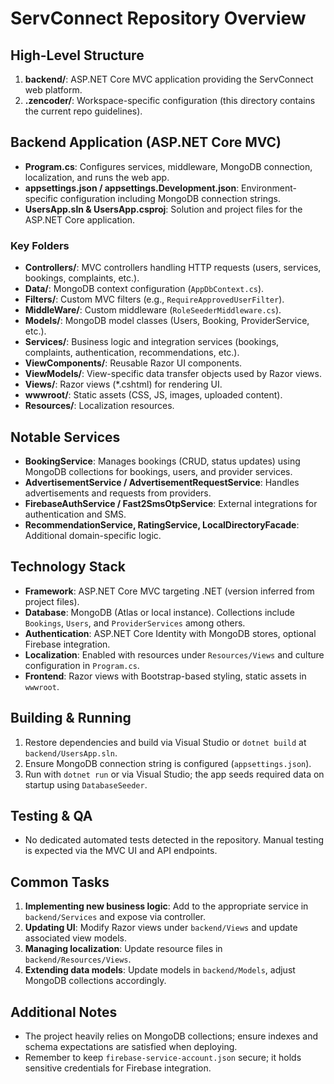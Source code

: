 # ServConnect Repository Overview

## High-Level Structure
1. **backend/**: ASP.NET Core MVC application providing the ServConnect web platform.
2. **.zencoder/**: Workspace-specific configuration (this directory contains the current repo guidelines).

## Backend Application (ASP.NET Core MVC)
- **Program.cs**: Configures services, middleware, MongoDB connection, localization, and runs the web app.
- **appsettings.json / appsettings.Development.json**: Environment-specific configuration including MongoDB connection strings.
- **UsersApp.sln & UsersApp.csproj**: Solution and project files for the ASP.NET Core application.

### Key Folders
- **Controllers/**: MVC controllers handling HTTP requests (users, services, bookings, complaints, etc.).
- **Data/**: MongoDB context configuration (`AppDbContext.cs`).
- **Filters/**: Custom MVC filters (e.g., `RequireApprovedUserFilter`).
- **MiddleWare/**: Custom middleware (`RoleSeederMiddleware.cs`).
- **Models/**: MongoDB model classes (Users, Booking, ProviderService, etc.).
- **Services/**: Business logic and integration services (bookings, complaints, authentication, recommendations, etc.).
- **ViewComponents/**: Reusable Razor UI components.
- **ViewModels/**: View-specific data transfer objects used by Razor views.
- **Views/**: Razor views (*.cshtml) for rendering UI.
- **wwwroot/**: Static assets (CSS, JS, images, uploaded content).
- **Resources/**: Localization resources.

## Notable Services
- **BookingService**: Manages bookings (CRUD, status updates) using MongoDB collections for bookings, users, and provider services.
- **AdvertisementService / AdvertisementRequestService**: Handles advertisements and requests from providers.
- **FirebaseAuthService / Fast2SmsOtpService**: External integrations for authentication and SMS.
- **RecommendationService, RatingService, LocalDirectoryFacade**: Additional domain-specific logic.

## Technology Stack
- **Framework**: ASP.NET Core MVC targeting .NET (version inferred from project files).
- **Database**: MongoDB (Atlas or local instance). Collections include `Bookings`, `Users`, and `ProviderServices` among others.
- **Authentication**: ASP.NET Core Identity with MongoDB stores, optional Firebase integration.
- **Localization**: Enabled with resources under `Resources/Views` and culture configuration in `Program.cs`.
- **Frontend**: Razor views with Bootstrap-based styling, static assets in `wwwroot`.

## Building & Running
1. Restore dependencies and build via Visual Studio or `dotnet build` at `backend/UsersApp.sln`.
2. Ensure MongoDB connection string is configured (`appsettings.json`).
3. Run with `dotnet run` or via Visual Studio; the app seeds required data on startup using `DatabaseSeeder`.

## Testing & QA
- No dedicated automated tests detected in the repository. Manual testing is expected via the MVC UI and API endpoints.

## Common Tasks
1. **Implementing new business logic**: Add to the appropriate service in `backend/Services` and expose via controller.
2. **Updating UI**: Modify Razor views under `backend/Views` and update associated view models.
3. **Managing localization**: Update resource files in `backend/Resources/Views`.
4. **Extending data models**: Update models in `backend/Models`, adjust MongoDB collections accordingly.

## Additional Notes
- The project heavily relies on MongoDB collections; ensure indexes and schema expectations are satisfied when deploying.
- Remember to keep `firebase-service-account.json` secure; it holds sensitive credentials for Firebase integration.
